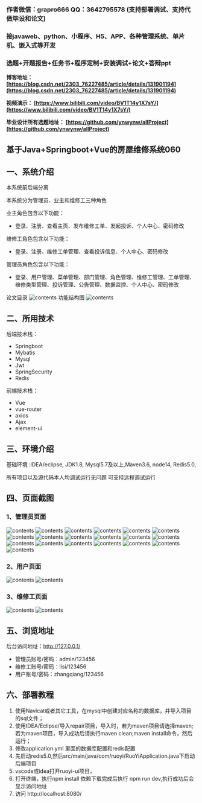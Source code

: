 ### 作者微信：grapro666 QQ：3642795578 (支持部署调试、支持代做毕设和论文)

### 接javaweb、python、小程序、H5、APP、各种管理系统、单片机、嵌入式等开发

### 选题+开题报告+任务书+程序定制+安装调试+论文+答辩ppt

**博客地址：
[https://blog.csdn.net/2303_76227485/article/details/131901194](https://blog.csdn.net/2303_76227485/article/details/131901194)**

**视频演示：
[https://www.bilibili.com/video/BV1T14y1X7sY/](https://www.bilibili.com/video/BV1T14y1X7sY/)**

**毕业设计所有选题地址：
[https://github.com/ynwynw/allProject](https://github.com/ynwynw/allProject)**

## 基于Java+Springboot+Vue的房屋维修系统060

## 一、系统介绍
本系统前后端分离

本系统分为管理员、业主和维修工三种角色

业主角色包含以下功能：
- 登录、注册、查看主页、发布维修工单、发起投诉、个人中心、密码修改

维修工角色包含以下功能：
- 登录、注册、维修工单管理、查看投诉信息、个人中心、密码修改

管理员角色包含以下功能：
- 登录、用户管理、菜单管理、部门管理、角色管理、维修工管理、工单管理、维修类型管理、投诉管理、公告管理、数据监控、个人中心、密码修改

论文目录
![contents](./picture/picture01.png)
功能结构图
![contents](./picture/picture02.png)

## 二、所用技术

后端技术栈：
- Springboot
- Mybatis
- Mysql
- Jwt
- SpringSecurity
- Redis

前端技术栈：
- Vue
- vue-router
- axios
- Ajax
- element-ui

## 三、环境介绍

基础环境 :IDEA/eclipse, JDK1.8, Mysql5.7及以上,Maven3.6, node14, Redis5.0, 

所有项目以及源代码本人均调试运行无问题 可支持远程调试运行

## 四、页面截图
### 1、管理员页面
![contents](./picture/picture0.png)
![contents](./picture/picture1.png)
![contents](./picture/picture2.png)
![contents](./picture/picture3.png)
![contents](./picture/picture4.png)
![contents](./picture/picture5.png)
![contents](./picture/picture6.png)
![contents](./picture/picture7.png)
![contents](./picture/picture8.png)
![contents](./picture/picture9.png)
![contents](./picture/picture10.png)
![contents](./picture/picture11.png)
![contents](./picture/picture12.png)
![contents](./picture/picture13.png)
![contents](./picture/picture14.png)
![contents](./picture/picture15.png)
![contents](./picture/picture16.png)
![contents](./picture/picture17.png)
![contents](./picture/picture18.png)
### 2、用户页面
![contents](./picture/picture19.png)
![contents](./picture/picture20.png)
### 3、维修工页面
![contents](./picture/picture21.png)
![contents](./picture/picture22.png)


## 五、浏览地址

后台访问地址：http://127.0.0.1/
- 管理员账号/密码：admin/123456
- 维修工账号/密码：lisi/123456
- 用户账号/密码：zhangqiang/123456

## 六、部署教程

1. 使用Navicat或者其它工具，在mysql中创建对应名称的数据库，并导入项目的sql文件；
2. 使用IDEA/Eclipse/导入repair项目，导入时，若为maven项目请选择maven; 
若为maven项目，导入成功后请执行maven clean;maven install命令，然后运行；
3. 修改application.yml 里面的数据库配置和redis配置
4. 先启动redis5.0,然后src/main/java/com/ruoyi/RuoYiApplication.java下启动后端项目
5. vscode或idea打开ruoyi-ui项目，
6. 打开终端，执行npm install 依赖下载完成后执行 npm run dev,执行成功后会显示访问地址
7. 访问  http://localhost:8080/

